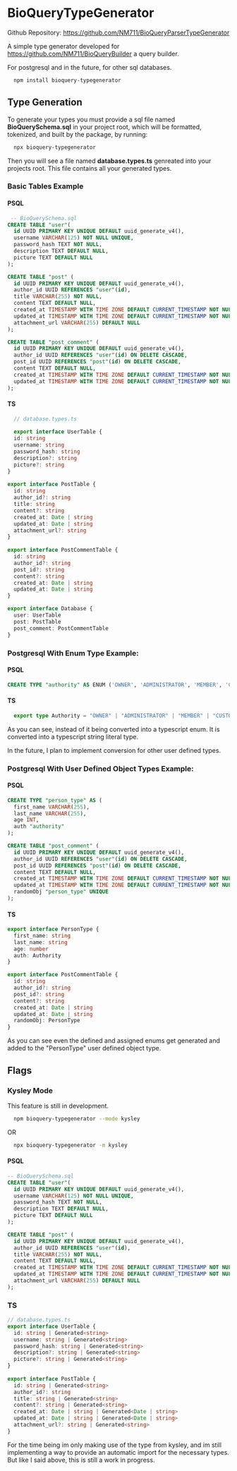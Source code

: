 # BioQueryTypeGenerator

Github Repository: https://github.com/NM711/BioQueryParserTypeGenerator

A simple type generator developed for https://github.com/NM711/BioQueryBuilder a query builder. 

For postgresql and in the future, for other sql databases.

```sh
  npm install bioquery-typegenerator
```

## Type Generation
To generate your types you must provide a sql file named <b>BioQuerySchema.sql</b> in your project root, 
which will be formatted, tokenized, and built by the package, by running: 

```sh
  npx bioquery-typegenerator
```

Then you will see a file named <b>database.types.ts</b> genreated into your projects root. This file contains all your generated types.

### Basic Tables Example

#### PSQL
```sql
 -- BioQuerySchema.sql
CREATE TABLE "user"(
  id UUID PRIMARY KEY UNIQUE DEFAULT uuid_generate_v4(),
  username VARCHAR(125) NOT NULL UNIQUE,
  password_hash TEXT NOT NULL,
  description TEXT DEFAULT NULL,
  picture TEXT DEFAULT NULL
);

CREATE TABLE "post" (
  id UUID PRIMARY KEY UNIQUE DEFAULT uuid_generate_v4(),
  author_id UUID REFERENCES "user"(id),
  title VARCHAR(255) NOT NULL,
  content TEXT DEFAULT NULL,
  created_at TIMESTAMP WITH TIME ZONE DEFAULT CURRENT_TIMESTAMP NOT NULL,
  updated_at TIMESTAMP WITH TIME ZONE DEFAULT CURRENT_TIMESTAMP NOT NULL,
  attachment_url VARCHAR(255) DEFAULT NULL
);

CREATE TABLE "post_comment" (
  id UUID PRIMARY KEY UNIQUE DEFAULT uuid_generate_v4(),
  author_id UUID REFERENCES "user"(id) ON DELETE CASCADE,
  post_id UUID REFERENCES "post"(id) ON DELETE CASCADE,
  content TEXT DEFAULT NULL,
  created_at TIMESTAMP WITH TIME ZONE DEFAULT CURRENT_TIMESTAMP NOT NULL,
  updated_at TIMESTAMP WITH TIME ZONE DEFAULT CURRENT_TIMESTAMP NOT NULL
);
```

#### TS
```ts
  // database.types.ts
  
  export interface UserTable {
  id: string
  username: string
  password_hash: string
  description?: string
  picture?: string
}
 
export interface PostTable {
  id: string
  author_id?: string
  title: string
  content?: string
  created_at: Date | string
  updated_at: Date | string
  attachment_url?: string
}
 
export interface PostCommentTable {
  id: string
  author_id?: string
  post_id?: string
  content?: string
  created_at: Date | string
  updated_at: Date | string
}

export interface Database {
  user: UserTable
  post: PostTable
  post_comment: PostCommentTable
}
```

### Postgresql  With Enum Type Example:

#### PSQL
```sql
CREATE TYPE "authority" AS ENUM ('OWNER', 'ADMINISTRATOR', 'MEMBER', 'CUSTOM');
```

#### TS
```ts
  export type Authority = "OWNER" | "ADMINISTRATOR" | "MEMBER" | "CUSTOM"
```

As you can see, instead of it being converted into a typescript enum. It is converted into a typescript string literal type.

In the future, I plan to implement conversion for other user defined types.

### Postgresql With User Defined Object Types Example:

#### PSQL

```sql
CREATE TYPE "person_type" AS (
  first_name VARCHAR(255),
  last_name VARCHAR(255),
  age INT,
  auth "authority"
);

CREATE TABLE "post_comment" (
  id UUID PRIMARY KEY UNIQUE DEFAULT uuid_generate_v4(),
  author_id UUID REFERENCES "user"(id) ON DELETE CASCADE,
  post_id UUID REFERENCES "post"(id) ON DELETE CASCADE,
  content TEXT DEFAULT NULL,
  created_at TIMESTAMP WITH TIME ZONE DEFAULT CURRENT_TIMESTAMP NOT NULL,
  updated_at TIMESTAMP WITH TIME ZONE DEFAULT CURRENT_TIMESTAMP NOT NULL
  randomObj "person_type" UNIQUE
);
```

#### TS

```ts
export interface PersonType {
  first_name: string
  last_name: string
  age: number
  auth: Authority
}

export interface PostCommentTable {
  id: string
  author_id?: string
  post_id?: string
  content?: string
  created_at: Date | string
  updated_at: Date | string
  randomObj: PersonType
}
```

As you can see even the defined and assigned enums get generated and added to the "PersonType" user defined object type.

## Flags

### Kysley Mode

This feature is still in development.

```sh
  npm bioquery-typegenerator --mode kysley
``` 
OR
```sh
  npx bioquery-typegenerator -m kysley
```

#### PSQL
```sql
-- BioQuerySchema.sql
CREATE TABLE "user"(
  id UUID PRIMARY KEY UNIQUE DEFAULT uuid_generate_v4(),
  username VARCHAR(125) NOT NULL UNIQUE,
  password_hash TEXT NOT NULL,
  description TEXT DEFAULT NULL,
  picture TEXT DEFAULT NULL
);

CREATE TABLE "post" (
  id UUID PRIMARY KEY UNIQUE DEFAULT uuid_generate_v4(),
  author_id UUID REFERENCES "user"(id),
  title VARCHAR(255) NOT NULL,
  content TEXT DEFAULT NULL,
  created_at TIMESTAMP WITH TIME ZONE DEFAULT CURRENT_TIMESTAMP NOT NULL,
  updated_at TIMESTAMP WITH TIME ZONE DEFAULT CURRENT_TIMESTAMP NOT NULL,
  attachment_url VARCHAR(255) DEFAULT NULL
);
```

### TS

```ts
// database.types.ts
export interface UserTable {
  id: string | Generated<string>
  username: string | Generated<string>
  password_hash: string | Generated<string>
  description?: string | Generated<string>
  picture?: string | Generated<string>
}
 
export interface PostTable {
  id: string | Generated<string>
  author_id?: string
  title: string | Generated<string>
  content?: string | Generated<string>
  created_at: Date | string | Generated<Date | string>
  updated_at: Date | string | Generated<Date | string>
  attachment_url?: string | Generated<string>
}
```

For the time being im only making use of the <Generated> type from kysley, and im still implementing a way to provide an automatic import for the necessary types. But like I said above, this is still a work in progress.
